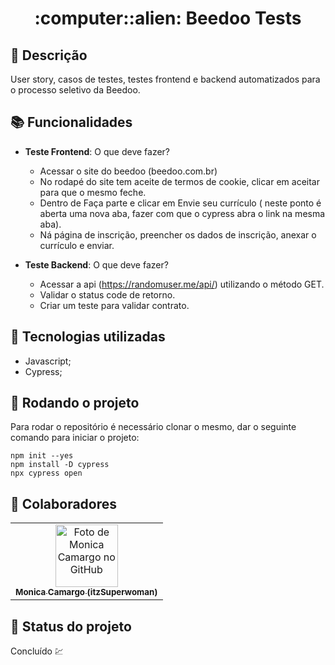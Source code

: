<h1 align="center">:computer::alien: Beedoo Tests</h1>

## :memo: Descrição
User story, casos de testes, testes frontend e backend automatizados para o processo seletivo da Beedoo.

## :books: Funcionalidades
* <b>Teste Frontend</b>: O que deve fazer?

  -  Acessar o site do beedoo (beedoo.com.br)
  -  No rodapé do site tem aceite de termos de cookie, clicar em aceitar para que o mesmo feche.
  -  Dentro de Faça parte e clicar em Envie seu currículo ( neste ponto é aberta uma nova aba, fazer com que o cypress abra o link na mesma aba).
  -  Ná página de inscrição, preencher os dados de inscrição, anexar o currículo e enviar.

* <b>Teste Backend</b>: O que deve fazer?
 
  -  Acessar a api (https://randomuser.me/api/) utilizando o método GET.
  -  Validar o status code de retorno.
  -  Criar um teste para validar contrato.

## :wrench: Tecnologias utilizadas
* Javascript;
* Cypress;

## :rocket: Rodando o projeto
Para rodar o repositório é necessário clonar o mesmo, dar o seguinte comando para iniciar o projeto:
```
npm init --yes
npm install -D cypress
npx cypress open
```

## :handshake: Colaboradores
<table>
  <tr>
    <td align="center">
      <a href="https://github.com/itzSuperwoman">
        <img src="https://avatars.githubusercontent.com/u/65570791?v=4" width="100px;" alt="Foto de Monica Camargo no GitHub"/><br>
        <sub>
          <b>Monica Camargo (itzSuperwoman) </b>
        </sub>
      </a>
    </td>
  </tr>
</table>

## :dart: Status do projeto

Concluído :chart:
